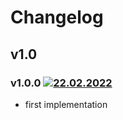 # Changelog

## v1.0

### v1.0.0 [![22.02.2022](https://img.shields.io/date/xxx)](https://github.com/d8corp/watch-state/tree/v1.0.0)
- first implementation
